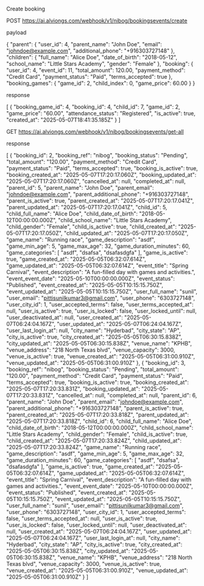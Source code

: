 Create booking 

POST https://ai.alviongs.com/webhook/v1/nibog/bookingsevents/create

payload

{
  "parent": {
    "user_id": 4,
    "parent_name": "John Doe",
    "email": "johndoe@example.com",
    "additional_phone": "+916303727148"
  },
  "children": 
    {
      "full_name": "Alice Doe",
      "date_of_birth": "2018-05-12",
      "school_name": "Little Stars Academy",
      "gender": "Female"
    },
  "booking": {
    "user_id": 4,
    "event_id": 11,
    "total_amount": 120.00,
    "payment_method": "Credit Card",
    "payment_status": "Paid",
    "terms_accepted": true
  },
  "booking_games": 
    {
      "game_id": 2,
      "child_index": 0,
      "game_price": 60.00
    }
}


response

[
    {
        "booking_game_id": 4,
        "booking_id": 4,
        "child_id": 7,
        "game_id": 2,
        "game_price": "60.00",
        "attendance_status": "Registered",
        "is_active": true,
        "created_at": "2025-05-07T18:41:35.185Z"
    }
]














GET https://ai.alviongs.com/webhook/v1/nibog/bookingsevents/get-all


response



[
    {
        "booking_id": 2,
        "booking_ref": "nibog",
        "booking_status": "Pending",
        "total_amount": "120.00",
        "payment_method": "Credit Card",
        "payment_status": "Paid",
        "terms_accepted": true,
        "booking_is_active": true,
        "booking_created_at": "2025-05-07T17:20:17.060Z",
        "booking_updated_at": "2025-05-07T17:20:17.060Z",
        "cancelled_at": null,
        "completed_at": null,
        "parent_id": 5,
        "parent_name": "John Doe",
        "parent_email": "johndoe@example.com",
        "parent_additional_phone": "+916303727148",
        "parent_is_active": true,
        "parent_created_at": "2025-05-07T17:20:17.041Z",
        "parent_updated_at": "2025-05-07T17:20:17.041Z",
        "child_id": 5,
        "child_full_name": "Alice Doe",
        "child_date_of_birth": "2018-05-12T00:00:00.000Z",
        "child_school_name": "Little Stars Academy",
        "child_gender": "Female",
        "child_is_active": true,
        "child_created_at": "2025-05-07T17:20:17.050Z",
        "child_updated_at": "2025-05-07T17:20:17.050Z",
        "game_name": "Running race",
        "game_description": "asdf",
        "game_min_age": 5,
        "game_max_age": 32,
        "game_duration_minutes": 60,
        "game_categories": [
            "asdf",
            "dsafsa",
            "dsafasdgfa"
        ],
        "game_is_active": true,
        "game_created_at": "2025-05-05T06:32:07.614Z",
        "game_updated_at": "2025-05-05T06:32:07.614Z",
        "event_title": "Spring Carnival",
        "event_description": "A fun-filled day with games and activities.",
        "event_event_date": "2025-05-10T00:00:00.000Z",
        "event_status": "Published",
        "event_created_at": "2025-05-05T10:15:15.750Z",
        "event_updated_at": "2025-05-05T10:15:15.750Z",
        "user_full_name": "sunil",
        "user_email": "pittisunilkumar3@gmail.com",
        "user_phone": "6303727148",
        "user_city_id": 1,
        "user_accepted_terms": false,
        "user_terms_accepted_at": null,
        "user_is_active": true,
        "user_is_locked": false,
        "user_locked_until": null,
        "user_deactivated_at": null,
        "user_created_at": "2025-05-07T06:24:04.167Z",
        "user_updated_at": "2025-05-07T06:24:04.167Z",
        "user_last_login_at": null,
        "city_name": "Hyderbad",
        "city_state": "AP",
        "city_is_active": true,
        "city_created_at": "2025-05-05T06:30:15.838Z",
        "city_updated_at": "2025-05-05T06:30:15.838Z",
        "venue_name": "KPHB",
        "venue_address": "218 North Texas blvd",
        "venue_capacity": 3000,
        "venue_is_active": true,
        "venue_created_at": "2025-05-05T06:31:00.910Z",
        "venue_updated_at": "2025-05-05T06:31:00.910Z"
    },
    {
        "booking_id": 3,
        "booking_ref": "nibog",
        "booking_status": "Pending",
        "total_amount": "120.00",
        "payment_method": "Credit Card",
        "payment_status": "Paid",
        "terms_accepted": true,
        "booking_is_active": true,
        "booking_created_at": "2025-05-07T17:20:33.831Z",
        "booking_updated_at": "2025-05-07T17:20:33.831Z",
        "cancelled_at": null,
        "completed_at": null,
        "parent_id": 6,
        "parent_name": "John Doe",
        "parent_email": "johndoe@example.com",
        "parent_additional_phone": "+916303727148",
        "parent_is_active": true,
        "parent_created_at": "2025-05-07T17:20:33.818Z",
        "parent_updated_at": "2025-05-07T17:20:33.818Z",
        "child_id": 6,
        "child_full_name": "Alice Doe",
        "child_date_of_birth": "2018-05-12T00:00:00.000Z",
        "child_school_name": "Little Stars Academy",
        "child_gender": "Female",
        "child_is_active": true,
        "child_created_at": "2025-05-07T17:20:33.824Z",
        "child_updated_at": "2025-05-07T17:20:33.824Z",
        "game_name": "Running race",
        "game_description": "asdf",
        "game_min_age": 5,
        "game_max_age": 32,
        "game_duration_minutes": 60,
        "game_categories": [
            "asdf",
            "dsafsa",
            "dsafasdgfa"
        ],
        "game_is_active": true,
        "game_created_at": "2025-05-05T06:32:07.614Z",
        "game_updated_at": "2025-05-05T06:32:07.614Z",
        "event_title": "Spring Carnival",
        "event_description": "A fun-filled day with games and activities.",
        "event_event_date": "2025-05-10T00:00:00.000Z",
        "event_status": "Published",
        "event_created_at": "2025-05-05T10:15:15.750Z",
        "event_updated_at": "2025-05-05T10:15:15.750Z",
        "user_full_name": "sunil",
        "user_email": "pittisunilkumar3@gmail.com",
        "user_phone": "6303727148",
        "user_city_id": 1,
        "user_accepted_terms": false,
        "user_terms_accepted_at": null,
        "user_is_active": true,
        "user_is_locked": false,
        "user_locked_until": null,
        "user_deactivated_at": null,
        "user_created_at": "2025-05-07T06:24:04.167Z",
        "user_updated_at": "2025-05-07T06:24:04.167Z",
        "user_last_login_at": null,
        "city_name": "Hyderbad",
        "city_state": "AP",
        "city_is_active": true,
        "city_created_at": "2025-05-05T06:30:15.838Z",
        "city_updated_at": "2025-05-05T06:30:15.838Z",
        "venue_name": "KPHB",
        "venue_address": "218 North Texas blvd",
        "venue_capacity": 3000,
        "venue_is_active": true,
        "venue_created_at": "2025-05-05T06:31:00.910Z",
        "venue_updated_at": "2025-05-05T06:31:00.910Z"
    }
]


